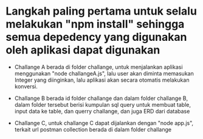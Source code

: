 # Langkah paling pertama untuk selalu melakukan "npm install" sehingga semua depedency yang digunakan oleh aplikasi dapat digunakan

- Challange A berada di folder challange, untuk menjalankan aplikasi menggunakan "node challangeA.js", lalu user akan diminta memasukan Integer yang diinginkan, lalu aplikasi akan secara otomatis melakukan konversi.
  
- Challange B berada id folder challange dan dalam folder challange B, dalam folder tersebut berisi kumpulan sql query untuk membuat table, input data ke table, dan querry challange, dan juga ERD dari database
  
- Challange C, untuk challange C dapat dijalankan dengan "node app.js", terkait url postman collection berada di dalam folder challange
